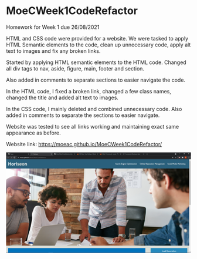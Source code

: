 # MoeCWeek1CodeRefactor
Homework for Week 1 due 26/08/2021

HTML and CSS code were provided for a website.
We were tasked to apply HTML Semantic elements to the code, clean up unnecessary code, apply alt text to images and fix any broken links.

Started by applying HTML semantic elements to the HTML code. Changed all div tags to nav, aside, figure, main, footer and section.

Also added in comments to separate sections to easier navigate the code.

In the HTML code, I fixed a broken link, changed a few class names, changed the title and added alt text to images.

In the CSS code, I mainly deleted and combined unnecessary code. Also added in comments to separate the sections to easier navigate.

Website was tested to see all links working and maintaining exact same appearance as before.

Website link: https://moeac.github.io/MoeCWeek1CodeRefactor/


![Screenshot of website](./images/horiseonss.png)


